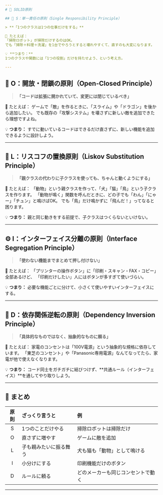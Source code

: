 ```yaml
---
# 🧱 SOLID原則

## 🧱 S：単一責任の原則（Single Responsibility Principle）

> **「1つのクラスは1つの仕事だけをする」**

📘 たとえば：
「掃除ロボット」が掃除だけするのはOK。
でも「掃除＋料理＋洗濯」を1台でやろうとすると壊れやすくて、直すのも大変になります。

💡 **つまり：**
1つのクラスや関数には「1つの役割」だけを持たせよう、という考え方。

---
```


## 🧩 O：開放・閉鎖の原則（Open-Closed Principle）

> **「コードは拡張に開かれていて、変更には閉じているべき」**

📘 たとえば：
ゲームで「敵」を作るときに、「スライム」や「ドラゴン」を後から追加したい。
でも既存の「攻撃システム」を壊さずに新しい敵を追加できたら理想ですよね。

💡 **つまり：**
すでに動いているコードはできるだけ直さずに、新しい機能を追加できるように設計しよう。

---

## 🧠 L：リスコフの置換原則（Liskov Substitution Principle）

> **「親クラスの代わりに子クラスを使っても、ちゃんと動くようにする」**

📘 たとえば：
「動物」という親クラスを作って、「犬」「猫」「鳥」という子クラスを作ります。
「動物が鳴く」関数を呼んだときに、どの子でも「わん」「にゃー」「チュン」と鳴けばOK。
でも「鳥」だけ鳴かずに「飛んだ！」ってなると困ります。

💡 **つまり：**
親と同じ動きをする前提で、子クラスはつくらないといけない。

---

## ⚙️ I：インターフェイス分離の原則（Interface Segregation Principle）

> **「使わない機能までまとめて押し付けない」**

📘 たとえば：
「プリンターの操作ボタン」に「印刷・スキャン・FAX・コピー」全部あるけど、
「印刷だけしたい」人にはボタンが多すぎて使いづらい。

💡 **つまり：**
必要な機能ごとに分けて、小さくて使いやすいインターフェイスにする。

---

## 🧰 D：依存関係逆転の原則（Dependency Inversion Principle）

> **「具体的なものではなく、抽象的なものに頼る」**

📘 たとえば：
家電のコンセントは「100V電源」という抽象的な規格に依存しています。
「東芝のコンセント」や「Panasonic専用電源」なんてなってたら、家電が他で使えなくなります。

💡 **つまり：**
コード同士をガチガチに結びつけず、**共通ルール（インターフェイス）**を通してやり取りしよう。

---

## 🎯 まとめ

|  原則 | ざっくり言うと     | 例                 |
| :-: | :---------- | :---------------- |
|  S  | 1つのことだけやる   | 掃除ロボットは掃除だけ       |
|  O  | 直さずに増やす     | ゲームに敵を追加          |
|  L  | 子も親みたいに振る舞う | 犬も猫も「動物」として鳴ける    |
|  I  | 小分けにする      | 印刷機能だけのボタン        |
|  D  | ルールに頼る      | どのメーカーも同じコンセントで動く |

---
